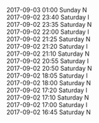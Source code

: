 2017-09-03 01:00 Sunday  N  
2017-09-02 23:40 Saturday  I  
2017-09-02 23:35 Saturday  N  
2017-09-02 22:00 Saturday  I  
2017-09-02 21:25 Saturday  N  
2017-09-02 21:20 Saturday  I  
2017-09-02 21:10 Saturday  N  
2017-09-02 20:55 Saturday  I  
2017-09-02 20:50 Saturday  N  
2017-09-02 18:05 Saturday  I  
2017-09-02 18:00 Saturday  N  
2017-09-02 17:20 Saturday  I  
2017-09-02 17:10 Saturday  N  
2017-09-02 17:00 Saturday  I  
2017-09-02 16:45 Saturday  N  
